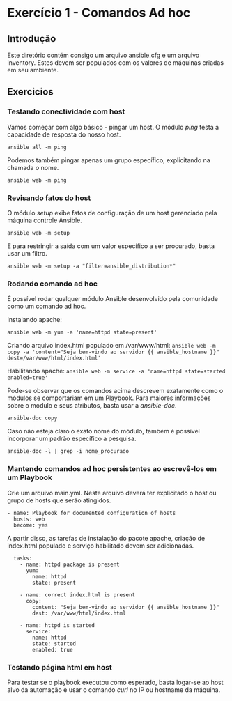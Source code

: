 # Exercício 1 - Comandos Ad hoc

## Introdução
Este diretório contém consigo um arquivo ansible.cfg e um arquivo inventory. Estes devem ser populados com os valores de máquinas criadas em seu ambiente.

## Exercicios 
### Testando conectividade com host 
Vamos começar com algo básico - pingar um host. O módulo *ping* testa a capacidade de resposta do nosso host.

```ansible all -m ping```

Podemos também pingar apenas um grupo específico, explicitando na chamada o nome. 

```ansible web -m ping```

### Revisando fatos do host 
O módulo *setup* exibe fatos de configuração de um host gerenciado pela máquina controle Ansible.

```ansible web -m setup```

E para restringir a saída com um valor específico a ser procurado, basta usar um filtro.

```ansible web -m setup -a "filter=ansible_distribution*" ```

### Rodando comando ad hoc
É possível rodar qualquer módulo Ansible desenvolvido pela comunidade como um comando ad hoc.

Instalando apache:

``` ansible web -m yum -a 'name=httpd state=present' ```

Criando arquivo index.html populado em /var/www/html:
``` ansible web -m copy -a 'content="Seja bem-vindo ao servidor {{ ansible_hostname }}" dest=/var/www/html/index.html' ```

Habilitando apache:
``` ansible web -m service -a 'name=httpd state=started enabled=true' ```

Pode-se observar que os comandos acima descrevem exatamente como o módulos se comportariam em um Playbook. Para maiores informações sobre o módulo e seus atributos, basta usar a *ansible-doc*.

```ansible-doc copy```

Caso não esteja claro o exato nome do módulo, também é possível incorporar um padrão específico a pesquisa. 

```ansible-doc -l | grep -i nome_procurado```

### Mantendo comandos ad hoc persistentes ao escrevê-los em um Playbook
Crie um arquivo main.yml. Neste arquivo deverá ter explicitado o host ou grupo de hosts que serão atingidos. 

```
- name: Playbook for documented configuration of hosts
  hosts: web
  become: yes
```

A partir disso, as tarefas de instalação do pacote apache, criação de index.html populado e serviço habilitado devem ser adicionadas.

``` 
  tasks:
    - name: httpd package is present
      yum:
        name: httpd
        state: present

    - name: correct index.html is present
      copy:
        content: "Seja bem-vindo ao servidor {{ ansible_hostname }}"
        dest: /var/www/html/index.html

    - name: httpd is started
      service:
        name: httpd
        state: started
        enabled: true
``` 

### Testando página html em host 
Para testar se o playbook executou como esperado, basta logar-se ao host alvo da automação e usar o comando *curl* no IP ou hostname da máquina.